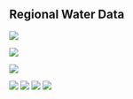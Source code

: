 ## Regional Water Data

![](http://waterdata.usgs.gov/nwisweb/graph?agency_cd=USGS&site_no=08178700&parm_cd=00060&period=90)



![](http://waterdata.usgs.gov/nwisweb/graph?agency_cd=USGS&site_no=08168500&parm_cd=00060&period=90)

![](http://waterdata.usgs.gov/nwisweb/graph?agency_cd=USGS&site_no=08167700&parm_cd=00062&period=90)

![](http://waterdata.usgs.gov/nwisweb/graph?agency_cd=USGS&site_no=08167500&parm_cd=00060&period=90)
![](http://waterdata.usgs.gov/nwisweb/graph?agency_cd=USGS&site_no=08167800&parm_cd=00060&period=90)
![](http://waterdata.usgs.gov/nwisweb/graph?agency_cd=USGS&site_no=08171400&parm_cd=00060&period=90)
![](http://waterdata.usgs.gov/nwisweb/graph?agency_cd=USGS&site_no=08172000&parm_cd=00060&period=90)
